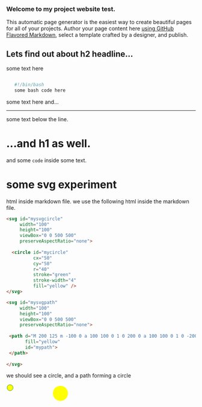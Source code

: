 ### Welcome to my project website test.
 This automatic page generator is the easiest way to create beautiful pages for all of your projects. Author your page content here [using GitHub Flavored Markdown](https://guides.github.com/features/mastering-markdown/), select a template crafted by a designer, and publish.


## Lets find out about h2 headline...

 some text here

 ```bash

    #!/bin/bash
    some bash code here

``` 

some text here and...


----

some text below the line.

# ...and h1 as well.

 and some `code` inside some text.
 
# some svg experiment

html inside markdown file. we use the following html inside the markdown file.

```html
<svg id="mysvgcircle" 
     width="100" 
     height="100" 
     viewBox="0 0 500 500" 
     preserveAspectRatio="none">
 
  <circle id="mycircle" 
          cx="50" 
          cy="50" 
          r="40" 
          stroke="green" 
          stroke-width="4" 
          fill="yellow" />
</svg>

<svg id="mysvgpath" 
     width="100" 
     height="100" 
     viewBox="0 0 500 500"  
     preserveAspectRatio="none">
 
 <path d="M 200 125 m -100 0 a 100 100 0 1 0 200 0 a 100 100 0 1 0 -200 0" 
       fill="yellow" 
       id="mypath">
 </path>
 
</svg>

```

we should see a circle, and a path forming a circle

<svg id="mysvgcircle" width="100" height="100" viewBox="0 0 500 500" >
  <circle id="mycircle" cx="50" cy="50" r="40" stroke="green" stroke-width="4" fill="yellow" />
</svg>

<svg id="mysvgpath" width="100" height="100" viewBox="0 0 500 500" preserveAspectRatio="none">
 <path d="M 200 125 m -100 0 a 100 100 0 1 0 200 0 a 100 100 0 1 0 -200 0" fill="yellow" id="mypath">
</path>
 </svg>

